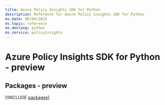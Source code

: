 ```yaml
---
title: Azure Policy Insights SDK for Python
description: Reference for Azure Policy Insights SDK for Python
ms.date: 06/04/2025
ms.topic: reference
ms.devlang: python
ms.service: policyinsights
---
```

# Azure Policy Insights SDK for Python - preview
## Packages - preview
[!INCLUDE [packages](policy-insights-index.md)]